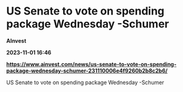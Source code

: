 # US Senate to vote on spending package Wednesday -Schumer
**AInvest**

**2023-11-01 16:46**

**https://www.ainvest.com/news/us-senate-to-vote-on-spending-package-wednesday-schumer-231110006e4f9260b2b8c2b6/**

US Senate to vote on spending package Wednesday -Schumer